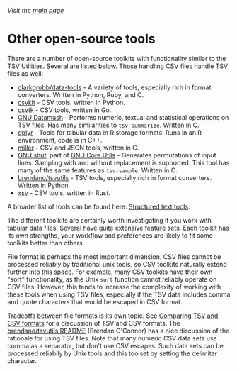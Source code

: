 _Visit the [main page](../README.md)_

# Other open-source tools

There are a number of open-source toolkits with functionality similar to the TSV Utilities. Several are listed below. Those handling CSV files handle TSV files as well:

* [clarkgrubb/data-tools](https://github.com/clarkgrubb/data-tools) - A variety of tools, especially rich in format converters. Written in Python, Ruby, and C.
* [csvkit](https://github.com/wireservice/csvkit) - CSV tools, written in Python.
* [csvtk](https://github.com/shenwei356/csvtk) - CSV tools, written in Go.
* [GNU Datamash](https://www.gnu.org/software/datamash/) - Performs numeric, textual and statistical operations on TSV files. Has many similarities to `tsv-summarize`. Written in C.
* [dplyr](https://github.com/hadley/dplyr) - Tools for tabular data in R storage formats. Runs in an R environment, code is in C++.
* [miller](https://github.com/johnkerl/miller) - CSV and JSON tools, written in C.
* [GNU shuf](https://www.gnu.org/software/coreutils/manual/html_node/shuf-invocation.html), part of [GNU Core Utils](https://www.gnu.org/software/coreutils/coreutils.html) - Generates permutations of input lines. Sampling with and without replacement is supported. This tool has many of the same features as `tsv-sample`. Written in C.
* [brendano/tsvutils](https://github.com/brendano/tsvutils) - TSV tools, especially rich in format converters. Written in Python.
* [xsv](https://github.com/BurntSushi/xsv) - CSV tools, written in Rust.

A broader list of tools can be found here: [Structured text tools](https://github.com/dbohdan/structured-text-tools).

The different toolkits are certainly worth investigating if you work with tabular data files. Several have quite extensive feature sets. Each toolkit has its own strengths, your workflow and preferences are likely to fit some toolkits better than others.

File format is perhaps the most important dimension. CSV files cannot be processed reliably by traditional unix tools, so CSV toolkits naturally extend further into this space. For example, many CSV toolkits have their own "sort" functionality, as the Unix `sort` function cannot reliably operate on CSV files. However, this tends to increase the complexity of working with these tools when using TSV files, especially if the TSV data includes comma and quote characters that would be escaped in CSV format.

Tradeoffs between file formats is its own topic. See [Comparing TSV and CSV formats](comparing-tsv-and-csv.md) for a discussion of TSV and CSV formats. The [brendano/tsvutils README](https://github.com/brendano/tsvutils#the-philosophy-of-tsvutils) (Brendan O'Conner) has a nice discussion of the rationale for using TSV files. Note that many numeric CSV data sets use comma as a separator, but don't use CSV escapes. Such data sets can be processed reliabily by Unix tools and this toolset by setting the delimiter character.
